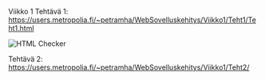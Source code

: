 Viikko 1
  Tehtävä 1:
    https://users.metropolia.fi/~petramha/WebSovelluskehitys/Viikko1/Teht1/Teht1.html

![HTML Checker](https://github.com/PetraHauk/WebSovelluskehitys_V1/assets/122264254/dfebd3b2-c4ef-48db-aed8-dac3c6607716)

    
  Tehtävä 2:
    https://users.metropolia.fi/~petramha/WebSovelluskehitys/Viikko1/Teht2/
  
